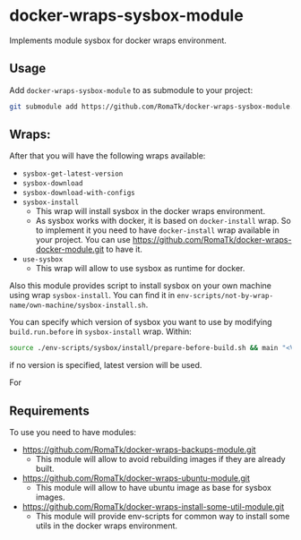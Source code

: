 # docker-wraps-sysbox-module
Implements module sysbox for docker wraps environment.

## Usage
Add `docker-wraps-sysbox-module` to as submodule to your project:
```bash
git submodule add https://github.com/RomaTk/docker-wraps-sysbox-module.git modules/<name-you-like>
```

## Wraps:
After that you will have the following wraps available:
- `sysbox-get-latest-version`
- `sysbox-download`
- `sysbox-download-with-configs`
- `sysbox-install`
    - This wrap will install sysbox in the docker wraps environment.
    - As sysbox works with docker, it is based on `docker-install` wrap. So to implement it you need to have `docker-install` wrap available in your project. You can use https://github.com/RomaTk/docker-wraps-docker-module.git to have it.
- `use-sysbox`
    - This wrap will allow to use sysbox as runtime for docker.

Also this module provides script to install sysbox on your own machine using wrap `sysbox-install`. You can find it in `env-scripts/not-by-wrap-name/own-machine/sysbox-install.sh`.

You can specify which version of sysbox you want to use by modifying `build.run.before` in `sysbox-install` wrap. Within:
```bash
source ./env-scripts/sysbox/install/prepare-before-build.sh && main "<VERSION>" "linux" "./dockers/sysbox"
```
if no version is specified, latest version will be used.

For 

## Requirements

To use you need to have modules:
- https://github.com/RomaTk/docker-wraps-backups-module.git
    - This module will allow to avoid rebuilding images if they are already built.
- https://github.com/RomaTk/docker-wraps-ubuntu-module.git
    - This module will allow to have ubuntu image as base for sysbox images.
- https://github.com/RomaTk/docker-wraps-install-some-util-module.git
    - This module will provide env-scripts for common way to install some utils in the docker wraps environment.

